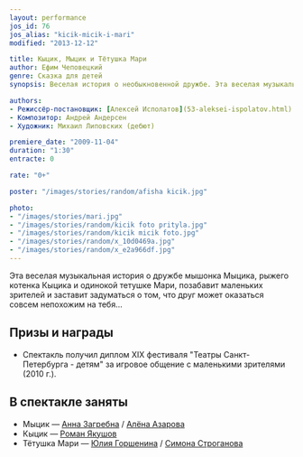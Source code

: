 ```yaml
---
layout: performance
jos_id: 76
jos_alias: "kicik-micik-i-mari"
modified: "2013-12-12"

title: Кыцик, Мыцик и Тётушка Мари
author: Ефим Чеповецкий
genre: Сказка для детей
synopsis: Веселая история о необыкновенной дружбе. Эта веселая музыкальная история о мышонке Мыцике, котенке Кыцике и одинокой тетушке Мари, позабавит маленьких зрителей и заставит задуматься о том, что друг может оказаться совсем непохожим на тебя…

authors:
- Режиссёр-постановщик: [Алексей Исполатов](53-aleksei-ispolatov.html)
- Композитор: Андрей Андерсен
- Художник: Михаил Липовских (дебют)

premiere_date: "2009-11-04"
duration: "1:30"
entracte: 0

rate: "0+"

poster: "/images/stories/random/afisha kicik.jpg"

photo:
- "/images/stories/mari.jpg"
- "/images/stories/random/kicik foto prityla.jpg"
- "/images/stories/random/kicik micik foto.jpg"
- "/images/stories/random/x_10d0469a.jpg"
- "/images/stories/random/x_e2a966df.jpg"
---
```


Эта веселая музыкальная история о дружбе мышонка Мыцика, рыжего котенка Кыцика и одинокой тетушке Мари, позабавит маленьких зрителей и заставит задуматься о том, что друг может оказаться совсем непохожим на тебя…


## Призы и награды

- Спектакль получил диплом ХIХ фестиваля "Театры Санкт-Петербурга - детям" за игровое общение с маленькими зрителями (2010 г.).


## В спектакле заняты

- Мыцик — [Анна Загребна](79-anna-zagrebna.html) / [ Алёна Азарова](86-alena-kiverskaia.html)
- Кыцик — [Роман Якушов](50-roman-pritula.html)
- Тётушка Мари — [Юлия Горшенина](49-ylia-gorshenina.html) / [Симона Строганова](84-simona-stroganova.html)